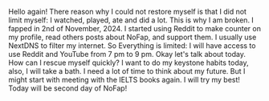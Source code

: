 Hello again! There reason why I could not restore myself is that I did not limit myself: I watched, played, ate and did a lot. This is why I am broken. I fapped in 2nd of November, 2024. I started using Reddit to make counter on my profile, read others posts about NoFap, and support them. I usually use NextDNS to filter my internet. So Everything is limited: I will have access to use Reddit and YouTube from 7 pm to 9 pm. Okay let's talk about today. How can I rescue myself quickly? I want to do my keystone habits today, also, I will take a bath. I need a lot of time to think about my future. But I might start with meeting with the IELTS books again. I will try my best! Today will be second day of NoFap!